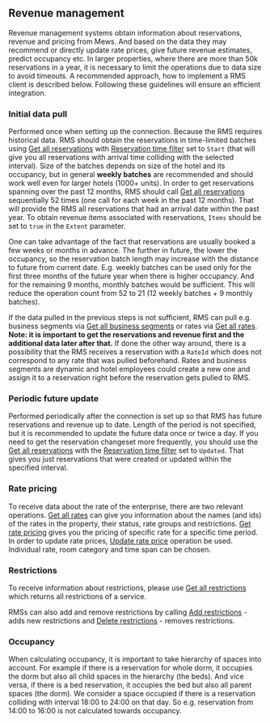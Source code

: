 ## Revenue management

Revenue management systems obtain information about reservations, revenue and pricing from Mews. And based on the data they may recommend or directly update rate prices, give future revenue estimates, predict occupancy etc. In larger properties, where there are more than 50k reservations in a year, it is necessary to  limit the operations due to data size to avoid timeouts. A recommended approach, how to implement a RMS client is described below. Following these guidelines will ensure an efficient integration.

### Initial data pull

Performed once when setting up the connection. Because the RMS requires historical data. RMS should obtain the reservations in time-limited batches using [Get all reservations](../operations/reservations.md#get-all-reservations) with [Reservation time filter](../operations/reservations.md#reservation-time-filter) set to `Start` \(that will give you all reservations with arrival time colliding with the selected interval\). Size of the batches depends on size of the hotel and its occupancy, but in general **weekly batches** are recommended and should work well even for larger hotels \(1000+ units\). In order to get reservations spanning over the past 12 months, RMS should call [Get all reservations](../operations/reservations.md#get-all-reservations) sequentially 52 times \(one call for each week in the past 12 months\). That will provide the RMS all reservations that had an arrival date within the past year. To obtain revenue items associated with reservations, `Items` should be set to `true` in the `Extent` parameter.

One can take advantage of the fact that reservations are usually booked a few weeks or months in advance. The further in future, the lower the occupancy, so the reservation batch length may increase with the distance to future from current date. E.g. weekly batches can be used only for the first three months of the future year when there is higher occupancy. And for the remaining 9 months, monthly batches would be sufficient. This will reduce the operation count from 52 to 21 \(12 weekly batches + 9 monthly batches\).

If the data pulled in the previous steps is not sufficient, RMS can pull e.g. business segments via [Get all business segments](../operations/services.md#get-all-business-segments) or rates via [Get all rates](../operations/services.md#get-all-rates). 
**Note: it is important to get the reservations and revenue first and the additional data later after that.** 
If done the other way around, there is a possibility that the RMS receives a reservation with a `RateId` which does not correspond to any rate that was pulled beforehand. Rates and business segments are dynamic and hotel employees could create a new one and assign it to a reservation right before the reservation gets pulled to RMS.

### Periodic future update

Performed periodically after the connection is set up so that RMS has future reservations and revenue up to date. Length of the period is not specified, but it is recommended to update the future data once or twice a day. If you need to get the reservation changeset more frequently, you should use the [Get all reservations](../operations/reservations.md#get-all-reservations) with the [Reservation time filter](../operations/reservations.md#reservation-time-filter) set to `Updated`. That gives you just reservations that were created or updated within the specified interval.

### Rate pricing

To receive data about the rate of the enterprise, there are two relevant operations. [Get all rates](../operations/services.md#get-all-rates) can give you information about the names \(and ids\) of the rates in the property, their status, rate groups and restrictions. [Get rate pricing](../operations/services.md#get-rate-pricing) gives you the pricing of specific rate for a specific time period. In order to update rate prices, [Update rate price](../operations/services.md#update-rate-price) operation be used. Individual rate, room category and time span can be chosen.

### Restrictions

To receive information about restrictions, please use [Get all restrictions](../operations/services.md#get-all-restrictions) which returns all restrictions of a service.

RMSs can also add and remove restrictions by calling [Add restrictions](../operations/services.md#add-restrictions) - adds new restrictions and [Delete restrictions](../operations/services.md#delete-restrictions) - removes restrictions.

### Occupancy

When calculating occupancy, it is important to take hierarchy of spaces into account. For example if there is a reservation for whole dorm, it occupies the dorm but also all child spaces in the hierarchy \(the beds\). And vice versa, if there is a bed reservation, it occupies the bed but also all parent spaces \(the dorm\). We consider a space occupied if there is a reservation colliding with interval 18:00 to 24:00 on that day. So e.g. reservation from 14:00 to 16:00 is not calculated towards occupancy.
